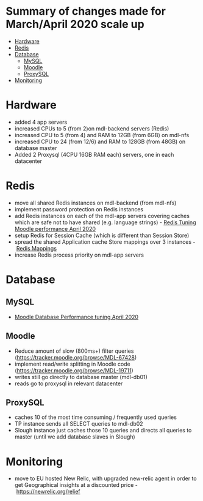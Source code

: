 # Summary of changes made for March/April 2020 scale up

-   [Hardware](#SummaryofchangesmadeforMarch/April2020scaleup-Hardware)
-   [Redis](#SummaryofchangesmadeforMarch/April2020scaleup-Redis)
-   [Database](#SummaryofchangesmadeforMarch/April2020scaleup-Database)
    -   [MySQL](#SummaryofchangesmadeforMarch/April2020scaleup-MySQL)
    -   [Moodle](#SummaryofchangesmadeforMarch/April2020scaleup-Moodle)
    -   [ProxySQL](#SummaryofchangesmadeforMarch/April2020scaleup-ProxySQL)
-   [Monitoring](#SummaryofchangesmadeforMarch/April2020scaleup-Monitoring)

# Hardware

-   added 4 app servers
-   increased CPUs to 5 (from 2)on mdl-backend servers (Redis)
-   increased CPU to 5 (from 4) and RAM to 12GB (from 6GB) on mdl-nfs
-   increased CPU to 24 (from 12/6) and RAM to 128GB (from 48GB) on database master
-   Added 2 Proxysql (4CPU 16GB RAM each) servers, one in each datacenter

# Redis

-   move all shared Redis instances on mdl-backend (from mdl-nfs)
-   implement password protection on Redis instances
-   add Redis instances on each of the mdl-app servers covering caches which are safe not to have shared (e.g. language strings) - [Redis Tuning Moodle performance April 2020](Redis_Tuning_Moodle_performance_April_2020)
-   setup Redis for Session Cache (which is different than Session Store)
-   spread the shared Application cache Store mappings over 3 instances - [Redis Mappings](Redis_Mappings)
-   increase Redis process priority on mdl-app servers

# Database

## MySQL

-   [Moodle Database Performance tuning April 2020](Moodle_Database_Performance_tuning_April_2020)

## Moodle

-   Reduce amount of slow (800ms+) filter queries (<https://tracker.moodle.org/browse/MDL-67428>)
-   implement read/write splitting in Moodle code (<https://tracker.moodle.org/browse/MDL-19711>)
-   writes still go directly to database master (mdl-db01)
-   reads go to proxysql in relevant datacenter

## ProxySQL

-   caches 10 of the most time consuming / frequently used queries
-   TP instance sends all SELECT queries to mdl-db02
-   Slough instance just caches those 10 queries and directs all queries to master (until we add database slaves in Slough) 

# Monitoring

-   move to EU hosted New Relic, with upgraded new-relic agent in order to get Geographical insights at a discounted price - <https://newrelic.org/relief>

